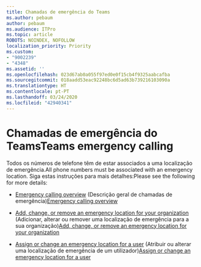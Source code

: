 ```yaml
---
title: Chamadas de emergência do Teams
ms.author: pebaum
author: pebaum
ms.audience: ITPro
ms.topic: article
ROBOTS: NOINDEX, NOFOLLOW
localization_priority: Priority
ms.custom:
- "9002239"
- "4348"
ms.assetid: ''
ms.openlocfilehash: 023d67ab0a055f97ed0e0f15cb4f9325aabcafba
ms.sourcegitcommit: 018aadd53eac92248bc6d5ad63b739216103090a
ms.translationtype: HT
ms.contentlocale: pt-PT
ms.lasthandoff: 03/24/2020
ms.locfileid: "42940341"
---
```

# <a name="teams-emergency-calling"></a><span data-ttu-id="98c6f-102">Chamadas de emergência do Teams</span><span class="sxs-lookup"><span data-stu-id="98c6f-102">Teams emergency calling</span></span>

<span data-ttu-id="98c6f-103">Todos os números de telefone têm de estar associados a uma localização de emergência.</span><span class="sxs-lookup"><span data-stu-id="98c6f-103">All phone numbers must be associated with an emergency location.</span></span> <span data-ttu-id="98c6f-104">Siga estas instruções para mais detalhes:</span><span class="sxs-lookup"><span data-stu-id="98c6f-104">Please see the following for more details:</span></span>

- <span data-ttu-id="98c6f-105">[Emergency calling overview](https://docs.microsoft.com/MicrosoftTeams/what-are-emergency-locations-addresses-and-call-routing) (Descrição geral de chamadas de emergência)</span><span class="sxs-lookup"><span data-stu-id="98c6f-105">[Emergency calling overview](https://docs.microsoft.com/MicrosoftTeams/what-are-emergency-locations-addresses-and-call-routing)</span></span>

- <span data-ttu-id="98c6f-106">[Add, change, or remove an emergency location for your organization](https://docs.microsoft.com/MicrosoftTeams/add-change-remove-emergency-location-organization) (Adicionar, alterar ou remover uma localização de emergência para a sua organização)</span><span class="sxs-lookup"><span data-stu-id="98c6f-106">[Add, change, or remove an emergency location for your organization](https://docs.microsoft.com/MicrosoftTeams/add-change-remove-emergency-location-organization)</span></span>

- <span data-ttu-id="98c6f-107">[Assign or change an emergency location for a user](https://docs.microsoft.com/MicrosoftTeams/assign-change-emergency-location-user) (Atribuir ou alterar uma localização de emergência de um utilizador)</span><span class="sxs-lookup"><span data-stu-id="98c6f-107">[Assign or change an emergency location for a user](https://docs.microsoft.com/MicrosoftTeams/assign-change-emergency-location-user)</span></span>
